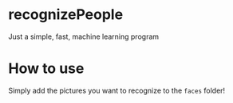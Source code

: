 # recognizePeople

Just a simple, fast, machine learning program

# How to use

Simply add the pictures you want to recognize to the `faces` folder!
